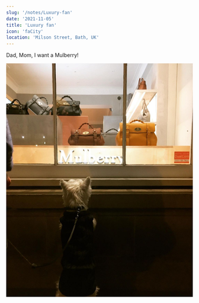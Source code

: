 ```yaml
---
slug: '/notes/Luxury-fan'
date: '2021-11-05'
title: 'Luxury fan'
icon: 'faCity'
location: 'Milson Street, Bath, UK'
---
```


Dad, Mom, I want a Mulberry!

![Westie](./figure1.jpeg)

